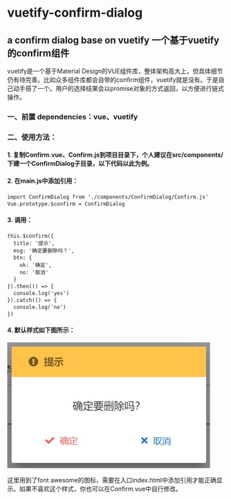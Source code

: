 # vuetify-confirm-dialog

## a confirm dialog base on vuetify 一个基于vuetify的confirm组件

vuetify是一个基于Material Design的VUE组件库，整体架构高大上，但具体细节仍有待完善。比如众多组件库都会自带的confirm组件，vuetify就是没有。于是自己动手搭了一个。用户的选择结果会以promise对象的方式返回，以方便进行链式操作。

### 一、前置 dependencies：vue、vuetify

### 二、使用方法：
#### 1. 复制Confirm.vue、Confirm.js到项目目录下，个人建议在src/components/下建一个ConfirmDialog子目录，以下代码以此为例。
#### 2. 在main.js中添加引用：
    import ConfirmDialog from './components/ConfirmDialog/Confirm.js'
    Vue.prototype.$confirm = ConfirmDialog
#### 3. 调用：
    this.$confirm({
      title: '提示',
      msg: '确定要删除吗？',
      btn: {
        ok: '确定',
        no: '取消'
      }
    }).then(() => {
      console.log('yes')
    }).catch(() => {
      console.log('no')
    })
#### 4. 默认样式如下图所示：
![image](https://github.com/cyyssly/vuetify-confirm-dialog/blob/master/confirm.JPG)

这里用到了font awesome的图标，需要在入口index.html中添加引用才能正确显示。如果不喜欢这个样式，你也可以在Confirm.vue中自行修改。
